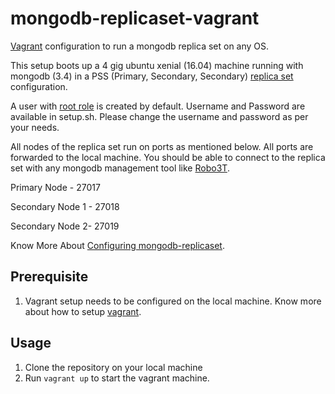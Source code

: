 # mongodb-replicaset-vagrant
[Vagrant](https://www.vagrantup.com/) configuration to run a mongodb replica set on any OS.

This setup boots up a 4 gig ubuntu xenial (16.04) machine running with mongodb (3.4) in a PSS (Primary, Secondary, Secondary) [replica set](https://docs.mongodb.com/v3.4/replication/) configuration. 

A user with [root role](https://docs.mongodb.com/v3.4/tutorial/manage-users-and-roles/) is created by default. Username and Password are available in setup.sh. Please change the username and password as per your needs. 

All nodes of the replica set run on ports as mentioned below. All ports are forwarded to the local machine. You should be able to connect to the replica set with any mongodb management tool like [Robo3T](https://robomongo.org/).

Primary Node - 27017

Secondary Node 1 - 27018

Secondary Node 2- 27019

Know More About [Configuring mongodb-replicaset](https://medium.com/docon/configuring-mongodb-3-4-replica-set-on-ubuntu-16-04-d4c91f9e9f8).

## Prerequisite
1. Vagrant setup needs to be configured on the local machine. Know more about how to setup [vagrant](https://www.vagrantup.com/intro/getting-started/install.html).

## Usage
1. Clone the repository on your local machine
2. Run `vagrant up` to start the vagrant machine.
